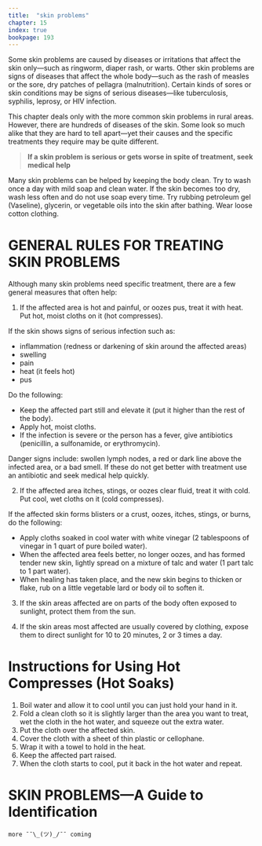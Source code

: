 ```yaml
---
title:  "skin problems"
chapter: 15
index: true
bookpage: 193
---
```

Some skin problems are caused by diseases or irritations that affect the skin only—such as ringworm, diaper rash, or warts. Other skin problems are signs of diseases that affect the whole body—such as the rash of measles or the sore, dry patches of pellagra (malnutrition). Certain kinds of sores or skin conditions may be signs of serious diseases—like tuberculosis, syphilis, leprosy, or HIV infection.

This chapter deals only with the more common skin problems in rural areas. However, there are hundreds of diseases of the skin. Some look so much alike that they are hard to tell apart—yet their causes and the specific treatments they require may be quite different.

>**If a skin problem is serious or gets worse in spite of treatment, seek medical help**

Many skin problems can be helped by keeping the body clean. Try to wash once a day with mild soap and clean water. If the skin becomes too dry, wash less often and do not use soap every time. Try rubbing petroleum gel (Vaseline), glycerin, or vegetable oils into the skin after bathing. Wear loose cotton clothing.


# GENERAL RULES FOR TREATING SKIN PROBLEMS

Although many skin problems need specific treatment, there are a few general measures that often help:

 1. If the affected area is hot and painful, or oozes pus, treat it with heat. Put hot, moist cloths on it (hot compresses).


 If the skin shows signs of serious infection such as:

  - inflammation (redness or darkening of skin around the affected areas)
  - swelling
  - pain
  - heat (it feels hot)
  - pus

  Do the following:

  - Keep the affected part still and elevate it (put it higher than the rest of the body).
  - Apply hot, moist cloths.
  - If the infection is severe or the person has a fever, give antibiotics (penicillin, a sulfonamide, or erythromycin).

  Danger signs include: swollen lymph nodes, a red or dark line above the infected area, or a bad smell. If these do not get better with treatment use an antibiotic and seek medical help quickly.

 2. If the affected area itches, stings, or oozes clear fluid, treat it with cold. Put cool, wet cloths on it (cold compresses).

 If the affected skin forms blisters or a crust, oozes, itches, stings, or burns, do the following:

 - Apply cloths soaked in cool water with white vinegar (2 tablespoons of vinegar in 1 quart of pure boiled water).
 - When the affected area feels better, no longer oozes, and has formed tender new skin, lightly spread on a mixture of talc and water (1 part talc to 1 part water).
 - When healing has taken place, and the new skin begins to thicken or flake, rub on a little vegetable lard or body oil to soften it.

 3. If the skin areas affected are on parts of the body often exposed to sunlight, protect them from the sun.

 4. If the skin areas most affected are usually covered by clothing, expose them to direct sunlight for 10 to 20 minutes, 2 or 3 times a day.

 # Instructions for Using Hot Compresses (Hot Soaks)

  1. Boil water and allow it to cool until you can just hold your hand in it.
  2. Fold a clean cloth so it is slightly larger than the area you want to treat, wet the cloth in the hot water, and squeeze out the extra water.
  3. Put the cloth over the affected skin.
  4. Cover the cloth with a sheet of thin plastic or cellophane.
  5. Wrap it with a towel to hold in the heat.
  6. Keep the affected part raised.
  7. When the cloth starts to cool, put it back in the hot water and repeat.

# SKIN PROBLEMS—A Guide to Identification

```
more ¯¯\_(ツ)_/¯¯ coming
```
